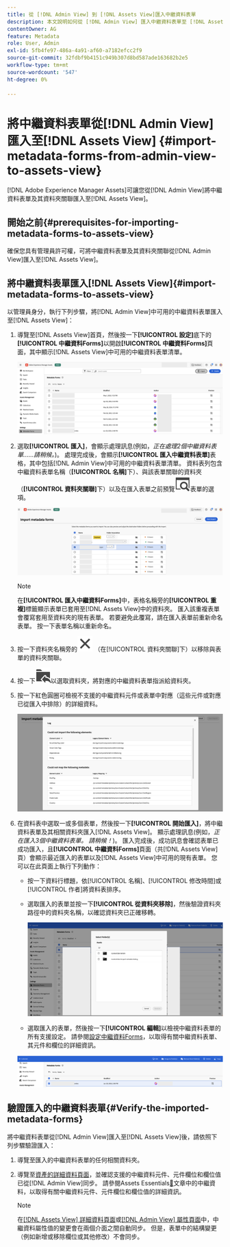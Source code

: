 ```yaml
---
title: 從 [!DNL Admin View] 到 [!DNL Assets View]匯入中繼資料表單
description: 本文說明如何從 [!DNL Admin View] 匯入中繼資料表單至 [!DNL Assets View]
contentOwner: AG
feature: Metadata
role: User, Admin
exl-id: 5fb4fe97-486a-4a91-af60-a7182efcc2f9
source-git-commit: 32fdbf9b4151c949b307d8bd587ade163682b2e5
workflow-type: tm+mt
source-wordcount: '547'
ht-degree: 0%

---
```


# 將中繼資料表單從[!DNL Admin View]匯入至[!DNL Assets View] {#import-metadata-forms-from-admin-view-to-assets-view}

[!DNL Adobe Experience Manager Assets]可讓您從[!DNL Admin View]將中繼資料表單及其資料夾關聯匯入至[!DNL Assets View]。

## 開始之前{#prerequisites-for-importing-metadata-forms-to-assets-view}

確保您具有管理員許可權，可將中繼資料表單及其資料夾關聯從[!DNL Admin View]匯入至[!DNL Assets View]。

## 將中繼資料表單匯入[!DNL Assets View]{#import-metadata-forms-to-assets-view}

以管理員身分，執行下列步驟，將[!DNL Admin View]中可用的中繼資料表單匯入至[!DNL Assets View]：

1. 導覽至[!DNL Assets View]首頁，然後按一下&#x200B;**[!UICONTROL 設定]**&#x200B;底下的&#x200B;**[!UICONTROL 中繼資料Forms]**&#x200B;以開啟&#x200B;**[!UICONTROL 中繼資料Forms]**&#x200B;頁面，其中顯示[!DNL Assets View]中可用的中繼資料表單清單。

   ![中繼資料表單頁面](/help/assets/assets/metadata-forms-page.png)

1. 選取&#x200B;**[!UICONTROL 匯入]**，會顯示處理訊息(例如，*正在處理2個中繼資料表單……請稍候。*)。 處理完成後，會顯示&#x200B;**[!UICONTROL 匯入中繼資料表單]**&#x200B;表格，其中包括[!DNL Admin View]中可用的中繼資料表單清單。 資料表列包含中繼資料表單名稱（**[!UICONTROL 名稱]**&#x200B;下）、與該表單關聯的資料夾（**[!UICONTROL 資料夾關聯]**&#x200B;下）以及在匯入表單之前預覽![預覽](/help/assets/assets/Preview.svg)表單的選項。

   ![匯入中繼資料Forms頁面](/help/assets/assets/import-metadata-forms-page.png)

   >[!NOTE]
   > 
   > 在&#x200B;**[!UICONTROL 匯入中繼資料Forms]**&#x200B;中，表格名稱旁的&#x200B;**[!UICONTROL 重複]**&#x200B;標籤顯示表單已套用至[!DNL Assets View]中的資料夾。 匯入該重複表單會覆寫套用至資料夾的現有表單。 若要避免此覆寫，請在匯入表單前重新命名表單。 按一下表單名稱以重新命名。

1. 按一下資料夾名稱旁的![選取資料夾](/help/assets/assets/x.svg) （在[!UICONTROL 資料夾關聯]下）以移除與表單的資料夾關聯。
1. 按一下![選取資料夾](/help/assets/assets/add-to-folder.svg)以選取資料夾，將對應的中繼資料表單指派給資料夾。
1. 按一下紅色圓圈可檢視不支援的中繼資料元件或表單中對應（這些元件或對應已從匯入中排除）的詳細資料。

   ![匯入中繼資料Forms頁面](/help/assets/assets/unsupported-import-elements.png)

1. 在資料表中選取一或多個表單，然後按一下&#x200B;**[!UICONTROL 開始匯入]**，將中繼資料表單及其相關資料夾匯入[!DNL Assets View]。 顯示處理訊息(例如，*正在匯入3個中繼資料表單。 請稍候！*)。 匯入完成後，成功訊息會確認表單已成功匯入，且&#x200B;**[!UICONTROL 中繼資料Forms]**&#x200B;頁面（共[!DNL Assets View]頁）會顯示最近匯入的表單以及[!DNL Assets View]中可用的現有表單。 您可以在此頁面上執行下列動作：

   * 按一下資料行標題，依[!UICONTROL 名稱]、[!UICONTROL 修改時間]或[!UICONTROL 作者]將資料表排序。
   * 選取匯入的表單並按一下&#x200B;**[!UICONTROL 從資料夾移除]**，然後驗證資料夾路徑中的資料夾名稱，以確認資料夾已正確移轉。

     ![驗證中繼資料表單頁面](/help/assets/assets/confirm-ported-folder.png)
   * 選取匯入的表單，然後按一下&#x200B;**[!UICONTROL 編輯]**&#x200B;以檢視中繼資料表單的所有支援設定。 請參閱[設定中繼資料Forms](https://experienceleague.adobe.com/en/docs/experience-manager-assets-essentials/help/metadata#metadata-forms)，以取得有關中繼資料表單、其元件和欄位的詳細資訊。

   ![驗證中繼資料表單頁面](/help/assets/assets/verify-metadata-forms-page.png)

## 驗證匯入的中繼資料表單{#Verify-the-imported-metadata-forms}

將中繼資料表單從[!DNL Admin View]匯入至[!DNL Assets View]後，請依照下列步驟驗證匯入：

1. 導覽至匯入的中繼資料表單的任何相關資料夾。
1. 導覽至[資產的詳細資料頁面](/help/assets/navigate-assets-view.md#preview-assets)，並確認支援的中繼資料元件、元件欄位和欄位值已從[!DNL Admin View]同步。 請參閱Assets Essentials[&#128279;](https://experienceleague.adobe.com/en/docs/experience-manager-assets-essentials/help/metadata)文章中的中繼資料，以取得有關中繼資料元件、元件欄位和欄位值的詳細資訊。

   >[!NOTE]
   >
   > 在[[!DNL Assets View] 詳細資料頁面](https://experienceleague.adobe.com/en/docs/experience-manager-cloud-service/content/assets/assets-view/metadata-assets-view#metadata-forms)或[[!DNL Admin View] 屬性頁面](https://experienceleague.adobe.com/en/docs/experience-manager-65/content/assets/administer/metadata-schemas)中，中繼資料屬性值的變更會在兩個介面之間自動同步。 但是，表單中的結構變更（例如新增或移除欄位或其他修改）不會同步。
